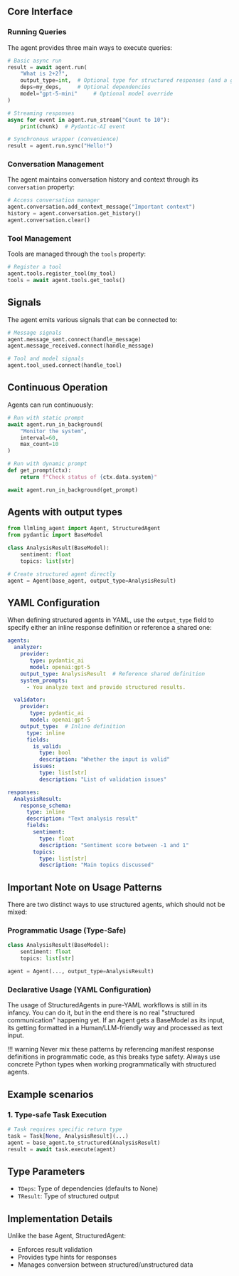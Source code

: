 ## Core Interface

### Running Queries

The agent provides three main ways to execute queries:

```python
# Basic async run
result = await agent.run(
    "What is 2+2?",
    output_type=int,  # Optional type for structured responses (and a generic type)
    deps=my_deps,     # Optional dependencies
    model="gpt-5-mini"     # Optional model override
)

# Streaming responses
async for event in agent.run_stream("Count to 10"):
    print(chunk)  # Pydantic-AI event

# Synchronous wrapper (convenience)
result = agent.run.sync("Hello!")
```

### Conversation Management

The agent maintains conversation history and context through its `conversation` property:

```python
# Access conversation manager
agent.conversation.add_context_message("Important context")
history = agent.conversation.get_history()
agent.conversation.clear()
```

### Tool Management

Tools are managed through the `tools` property:

```python
# Register a tool
agent.tools.register_tool(my_tool)
tools = await agent.tools.get_tools()
```

## Signals

The agent emits various signals that can be connected to:

```python
# Message signals
agent.message_sent.connect(handle_message)
agent.message_received.connect(handle_message)

# Tool and model signals
agent.tool_used.connect(handle_tool)
```

## Continuous Operation

Agents can run continuously:

```python
# Run with static prompt
await agent.run_in_background(
    "Monitor the system",
    interval=60,
    max_count=10
)

# Run with dynamic prompt
def get_prompt(ctx):
    return f"Check status of {ctx.data.system}"

await agent.run_in_background(get_prompt)
```



## Agents with output types

```python
from llmling_agent import Agent, StructuredAgent
from pydantic import BaseModel

class AnalysisResult(BaseModel):
    sentiment: float
    topics: list[str]

# Create structured agent directly
agent = Agent(base_agent, output_type=AnalysisResult)

```


## YAML Configuration

When defining structured agents in YAML, use the `output_type` field to specify either an inline response definition or reference a shared one:

```yaml
agents:
  analyzer:
    provider:
       type: pydantic_ai
       model: openai:gpt-5
    output_type: AnalysisResult  # Reference shared definition
    system_prompts:
      - You analyze text and provide structured results.

  validator:
    provider:
       type: pydantic_ai
       model: openai:gpt-5
    output_type:  # Inline definition
      type: inline
      fields:
        is_valid:
          type: bool
          description: "Whether the input is valid"
        issues:
          type: list[str]
          description: "List of validation issues"

responses:
  AnalysisResult:
    response_schema:
      type: inline
      description: "Text analysis result"
      fields:
        sentiment:
          type: float
          description: "Sentiment score between -1 and 1"
        topics:
          type: list[str]
          description: "Main topics discussed"
```

## Important Note on Usage Patterns

There are two distinct ways to use structured agents, which should not be mixed:

### Programmatic Usage (Type-Safe)
```python
class AnalysisResult(BaseModel):
    sentiment: float
    topics: list[str]

agent = Agent(..., output_type=AnalysisResult)
```

### Declarative Usage (YAML Configuration)

The usage of StructuredAgents in pure-YAML workflows is still in its infancy.
You can do it, but in the end there is no real "structured communication" happening
yet. If an Agent gets a BaseModel as its input, its getting formatted in a
Human/LLM-friendly way and processed as text input.

!!! warning
    Never mix these patterns by referencing manifest response definitions in programmatic code,
    as this breaks type safety.
    Always use concrete Python types when working programmatically with structured agents.

## Example scenarios

### 1. Type-safe Task Execution
```python
# Task requires specific return type
task = Task[None, AnalysisResult](...)
agent = base_agent.to_structured(AnalysisResult)
result = await task.execute(agent)
```

## Type Parameters

- `TDeps`: Type of dependencies (defaults to None)
- `TResult`: Type of structured output

## Implementation Details

Unlike the base Agent, StructuredAgent:

- Enforces result validation
- Provides type hints for responses
- Manages conversion between structured/unstructured data
